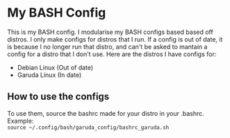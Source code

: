 # My BASH Config
This is my BASH config. I modularise my BASH configs based based off distros. I only make configs for distros that I run. If a config is out of date, it is because I no longer run that distro, and can't be asked to mantain a config for a distro that I don't use. Here are the distros I have configs for:
  - Debian Linux (Out of date)
  - Garuda Linux (In date)
## How to use the configs
To use them, source the bashrc made for your distro in your .bashrc. Example:  
```source ~/.config/bash/garuda_config/bashrc_garuda.sh```
